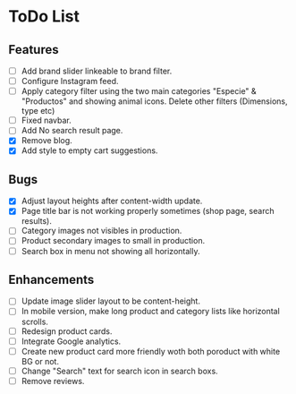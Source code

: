 # ToDo List

## Features
- [ ] Add brand slider linkeable to brand filter.
- [ ] Configure Instagram feed.
- [ ] Apply category filter using the two main categories "Especie" & "Productos" and showing animal icons. Delete other filters (Dimensions, type etc)
- [ ] Fixed navbar.
- [ ] Add No search result page.
- [X] Remove blog.
- [X] Add style to empty cart suggestions.

## Bugs
- [X] Adjust layout heights after content-width update.
- [X] Page title bar is not working properly sometimes (shop page, search results).
- [ ] Category images not visibles in production.
- [ ] Product secondary images to small in production.
- [ ] Search box in menu not showing all horizontally.

## Enhancements
- [ ] Update image slider layout to be content-height.
- [ ] In mobile version, make long product and category lists like horizontal scrolls.
- [ ] Redesign product cards.
- [ ] Integrate Google analytics.
- [ ] Create new product card more friendly woth both poroduct with white BG or not.
- [ ] Change "Search" text for search icon in search boxs.
- [ ] Remove reviews.